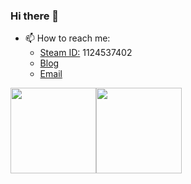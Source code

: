 ### Hi there 👋


- 📫 How to reach me: 
  -   [Steam ID:](https://steamcommunity.com/id/lrdhappy)  1124537402
  -   [Blog](https://blog.lrdhappy.com/)
  -   [Email](liruida_mail@qq.com)



 
  
<img align="" height="137px" src="https://github-readme-stats.vercel.app/api?username=li-ruida&hide_title=true&hide_border=true&show_icons=true&include_all_commits=true&line_height=21&bg_color=0,EC6C6C,FFD479,FFFC79,73FA79&theme=graywhite&locale=cn" /><img align="" height="137px" src="https://github-readme-stats.vercel.app/api/top-langs/?username=li-ruida&hide_title=true&hide_border=true&layout=compact&bg_color=0,73FA79,73FDFF,D783FF&theme=graywhite&locale=cn" />



